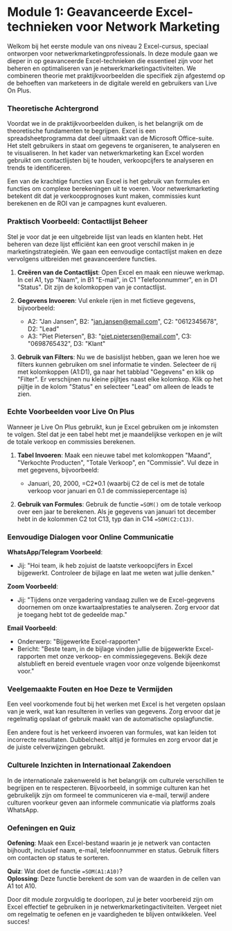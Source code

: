 # **Module 1: Geavanceerde Excel-technieken voor Network Marketing**

Welkom bij het eerste module van ons niveau 2 Excel-cursus, speciaal ontworpen voor netwerkmarketingprofessionals. In deze module gaan we dieper in op geavanceerde Excel-technieken die essentieel zijn voor het beheren en optimaliseren van je netwerkmarketingactiviteiten. We combineren theorie met praktijkvoorbeelden die specifiek zijn afgestemd op de behoeften van marketeers in de digitale wereld en gebruikers van Live On Plus.

### Theoretische Achtergrond

Voordat we in de praktijkvoorbeelden duiken, is het belangrijk om de theoretische fundamenten te begrijpen. Excel is een spreadsheetprogramma dat deel uitmaakt van de Microsoft Office-suite. Het stelt gebruikers in staat om gegevens te organiseren, te analyseren en te visualiseren. In het kader van netwerkmarketing kan Excel worden gebruikt om contactlijsten bij te houden, verkoopcijfers te analyseren en trends te identificeren.

Een van de krachtige functies van Excel is het gebruik van formules en functies om complexe berekeningen uit te voeren. Voor netwerkmarketing betekent dit dat je verkoopprognoses kunt maken, commissies kunt berekenen en de ROI van je campagnes kunt evalueren.

### Praktisch Voorbeeld: Contactlijst Beheer

Stel je voor dat je een uitgebreide lijst van leads en klanten hebt. Het beheren van deze lijst efficiënt kan een groot verschil maken in je marketingstrategieën. We gaan een eenvoudige contactlijst maken en deze vervolgens uitbreiden met geavanceerdere functies.

1. **Creëren van de Contactlijst**: Open Excel en maak een nieuwe werkmap. In cel A1, typ "Naam", in B1 "E-mail", in C1 "Telefoonnummer", en in D1 "Status". Dit zijn de kolomkoppen van je contactlijst.

2. **Gegevens Invoeren**: Vul enkele rijen in met fictieve gegevens, bijvoorbeeld:
   - A2: "Jan Jansen", B2: "jan.jansen@email.com", C2: "0612345678", D2: "Lead"
   - A3: "Piet Pietersen", B3: "piet.pietersen@email.com", C3: "0698765432", D3: "Klant"

3. **Gebruik van Filters**: Nu we de basislijst hebben, gaan we leren hoe we filters kunnen gebruiken om snel informatie te vinden. Selecteer de rij met kolomkoppen (A1:D1), ga naar het tabblad "Gegevens" en klik op "Filter". Er verschijnen nu kleine pijltjes naast elke kolomkop. Klik op het pijltje in de kolom "Status" en selecteer "Lead" om alleen de leads te zien.

### Echte Voorbeelden voor Live On Plus

Wanneer je Live On Plus gebruikt, kun je Excel gebruiken om je inkomsten te volgen. Stel dat je een tabel hebt met je maandelijkse verkopen en je wilt de totale verkoop en commissies berekenen.

1. **Tabel Invoeren**: Maak een nieuwe tabel met kolomkoppen "Maand", "Verkochte Producten", "Totale Verkoop", en "Commissie". Vul deze in met gegevens, bijvoorbeeld:
   - Januari, 20, 2000, =C2*0.1 (waarbij C2 de cel is met de totale verkoop voor januari en 0.1 de commissiepercentage is)

2. **Gebruik van Formules**: Gebruik de functie `=SOM()` om de totale verkoop over een jaar te berekenen. Als je gegevens van januari tot december hebt in de kolommen C2 tot C13, typ dan in C14 `=SOM(C2:C13)`.

### Eenvoudige Dialogen voor Online Communicatie

**WhatsApp/Telegram Voorbeeld**:
- Jij: "Hoi team, ik heb zojuist de laatste verkoopcijfers in Excel bijgewerkt. Controleer de bijlage en laat me weten wat jullie denken."

**Zoom Voorbeeld**:
- Jij: "Tijdens onze vergadering vandaag zullen we de Excel-gegevens doornemen om onze kwartaalprestaties te analyseren. Zorg ervoor dat je toegang hebt tot de gedeelde map."

**Email Voorbeeld**:
- Onderwerp: "Bijgewerkte Excel-rapporten"
- Bericht: "Beste team, in de bijlage vinden jullie de bijgewerkte Excel-rapporten met onze verkoop- en commissiegegevens. Bekijk deze alstublieft en bereid eventuele vragen voor onze volgende bijeenkomst voor."

### Veelgemaakte Fouten en Hoe Deze te Vermijden

Een veel voorkomende fout bij het werken met Excel is het vergeten opslaan van je werk, wat kan resulteren in verlies van gegevens. Zorg ervoor dat je regelmatig opslaat of gebruik maakt van de automatische opslagfunctie.

Een andere fout is het verkeerd invoeren van formules, wat kan leiden tot incorrecte resultaten. Dubbelcheck altijd je formules en zorg ervoor dat je de juiste celverwijzingen gebruikt.

### Culturele Inzichten in Internationaal Zakendoen

In de internationale zakenwereld is het belangrijk om culturele verschillen te begrijpen en te respecteren. Bijvoorbeeld, in sommige culturen kan het gebruikelijk zijn om formeel te communiceren via e-mail, terwijl andere culturen voorkeur geven aan informele communicatie via platforms zoals WhatsApp.

### Oefeningen en Quiz

**Oefening**: Maak een Excel-bestand waarin je je netwerk van contacten bijhoudt, inclusief naam, e-mail, telefoonnummer en status. Gebruik filters om contacten op status te sorteren.

**Quiz**: Wat doet de functie `=SOM(A1:A10)`?  
**Oplossing**: Deze functie berekent de som van de waarden in de cellen van A1 tot A10.

Door dit module zorgvuldig te doorlopen, zul je beter voorbereid zijn om Excel effectief te gebruiken in je netwerkmarketingactiviteiten. Vergeet niet om regelmatig te oefenen en je vaardigheden te blijven ontwikkelen. Veel succes!
